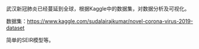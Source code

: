 武汉新冠肺炎已经蔓延到全球，根据Kaggle中的数据集，对数据分析及可视化。

数据集：https://www.kaggle.com/sudalairajkumar/novel-corona-virus-2019-dataset

简单的SEIR模型等。
